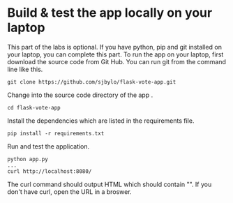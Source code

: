 
# Build & test the app locally on your laptop  

This part of the labs is optional.  If you have python, pip and git installed on your laptop, you can complete this part. 
To run the app on your laptop, first download the source code from Git Hub. You can run git from the command line like this.

```
git clone https://github.com/sjbylo/flask-vote-app.git
```

Change into the source code directory of the app .

```
cd flask-vote-app
```
Install the dependencies which are listed in the requirements file.

```
pip install -r requirements.txt

```

Run and test the application.

```
python app.py
...
curl http://localhost:8080/ 
```

The curl command should output HTML which should contain "<title>Favourite Linux distribution</title>". 
If you don't have curl, open the URL in a broswer.



